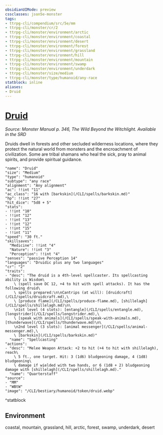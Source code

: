 ```yaml
---
obsidianUIMode: preview
cssclasses: json5e-monster
tags:
- ttrpg-cli/compendium/src/5e/mm
- ttrpg-cli/monster/cr/2
- ttrpg-cli/monster/environment/arctic
- ttrpg-cli/monster/environment/coastal
- ttrpg-cli/monster/environment/desert
- ttrpg-cli/monster/environment/forest
- ttrpg-cli/monster/environment/grassland
- ttrpg-cli/monster/environment/hill
- ttrpg-cli/monster/environment/mountain
- ttrpg-cli/monster/environment/swamp
- ttrpg-cli/monster/environment/underdark
- ttrpg-cli/monster/size/medium
- ttrpg-cli/monster/type/humanoid/any-race
statblock: inline
aliases:
- Druid
---
```

# [Druid](CLI/bestiary/humanoid/druid.md)
*Source: Monster Manual p. 346, The Wild Beyond the Witchlight. Available in the <span title='Systems Reference Document (5.1)'>SRD</span>*  

Druids dwell in forests and other secluded wilderness locations, where they protect the natural world from monsters and the encroachment of civilization. Some are tribal shamans who heal the sick, pray to animal spirits, and provide spiritual guidance.

```statblock
"name": "Druid"
"size": "Medium"
"type": "humanoid"
"subtype": "any race"
"alignment": "Any alignment"
"ac": !!int "11"
"ac_class": "16 with [barkskin](/CLI/spells/barkskin.md)"
"hp": !!int "27"
"hit_dice": "5d8 + 5"
"stats":
- !!int "10"
- !!int "12"
- !!int "13"
- !!int "12"
- !!int "15"
- !!int "11"
"speed": "30 ft."
"skillsaves":
  "Medicine": !!int "4"
  "Nature": !!int "3"
  "Perception": !!int "4"
"senses": "passive Perception 14"
"languages": "Druidic plus any two languages"
"cr": "2"
"traits":
- "desc": "The druid is a 4th-level spellcaster. Its spellcasting ability is Wisdom\
    \ (spell save DC 12, +4 to hit with spell attacks). It has the following druid\
    \ spells prepared:\n\nCantrips (at will): [druidcraft](/CLI/spells/druidcraft.md),\
    \ [produce flame](/CLI/spells/produce-flame.md), [shillelagh](/CLI/spells/shillelagh.md)\n\
    \n1st level (4 slots): [entangle](/CLI/spells/entangle.md), [longstrider](/CLI/spells/longstrider.md),\
    \ [speak with animals](/CLI/spells/speak-with-animals.md), [thunderwave](/CLI/spells/thunderwave.md)\n\
    \n2nd level (3 slots): [animal messenger](/CLI/spells/animal-messenger.md),\
    \ [barkskin](/CLI/spells/barkskin.md)"
  "name": "Spellcasting"
"actions":
- "desc": "Melee Weapon Attack: +2 to hit (+4 to hit with shillelagh), reach\
    \ 5 ft., one target. Hit: 3 (1d6) bludgeoning damage, 4 (1d8) bludgeoning\
    \ damage if wielded with two hands, or 6 (1d8 + 2) bludgeoning damage with [shillelagh](/CLI/spells/shillelagh.md)."
  "name": "Quarterstaff"
"source":
- "MM"
- "WBtW"
"image": "/CLI/bestiary/humanoid/token/druid.webp"
```
^statblock

## Environment

coastal, mountain, grassland, hill, arctic, forest, swamp, underdark, desert